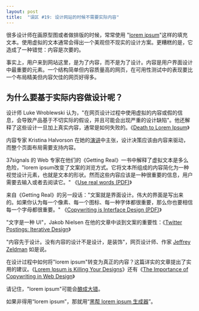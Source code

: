 ```yaml
---
layout: post
title:  "误区 #19: 设计网站的时候不需要实际内容"
---
```


很多设计师在画原型图或者做排版的时候，常常使用 "[lorem ipsum](https://en.wikipedia.org/wiki/Lorem_ipsum)"这样的填充文本。使用虚拟的文本通常会得出一个美观但不现实的设计方案。更糟糕的是，它造成了一种错觉：内容是次要的。

事实上，用户来到网站这里，是为了内容，而不是为了设计。内容是用户界面设计中最重要的元素。一个结构简单但内容质量高的网页，在可用性测试中的表现要比一个布局精美但内容欠佳的网页好得多。

## 为什么要基于实际内容做设计呢？

设计师 Luke Wroblewski 认为，"在网页设计过程中使用虚拟的内容或假的信息，会导致产品基于不切实际的假设，并且可能会出现严重的设计缺陷"。他还解释了这些设计一旦加上真实内容，通常是如何失败的。《[Death to Lorem Ipsum](https://www.lukew.com/ff/entry.asp?927)》

内容专家 Kristina Halvorson 在她的[演讲](https://www.lukew.com/ff/entry.asp?915)中主张，设计决策应该由内容来驱动，而整个页面布局需要支持内容。

37signals 的 Web 专家在他们的《Getting Real》一书中解释了虚拟文本是多么危险，"lorem ipsum改变了文案的浏览方式。它将文本所组成的内容简化为一种视觉设计元素，也就是文本的形状。然而这些内容应该是一种很重要的信息，用户需要去输入或者去阅读它。" 《[Use real words (PDF)](https://basecamp.com/gettingreal/getting-real.pdf)》

来自《Getting Real》的另一段话："文案就是界面设计。伟大的界面是写出来的。如果你认为每一个像素、每一个图标、每一种字体都很重要，那么你也要相信每一个字母都很重要。" 《[Copywriting is Interface Design (PDF)](https://basecamp.com/gettingreal/getting-real.pdf)》

"文字是一种 UI"，Jakob Nielsen 在他的文章中谈到文案的重要性：《[Twitter Postings: Iterative Design](https://www.nngroup.com/articles/twitter-postings-iterative-design/)》

"内容先于设计。没有内容的设计不是设计，是装饰"，网页设计师、作家 [Jeffrey Zeldman](http://www.zeldman.com/2008/05/06/content-precedes-design/) 如是说。

在设计过程中如何将"lorem ipsum"转变为真正的内容？这篇详实的文章提出了实用的建议。《[Lorem Ipsum is Killing Your Designs](https://www.smashingmagazine.com/2010/01/lorem-ipsum-killing-designs/)》还有《[The Importance of Copywriting in Web Design](https://designshack.net/articles/business-articles/the-importance-of-copywriting-in-web-design/)》

请记住，"lorem ipsum"可能会[酿成大错](https://elezea.com/2014/02/lorem-ipsum-gone-wrong/)。

如果非得用“lorem ipsum”，那就用“[黑帮 lorem ipsum 生成器](http://lorizzle.nl/)”。